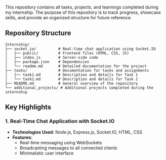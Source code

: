 This repository contains all tasks, projects, and learnings completed during my internship. The purpose of this repository is to track progress, showcase skills, and provide an organized structure for future reference.

## Repository Structure

```plaintext
Internship/
├── socket.io/          # Real-time chat application using Socket.IO
│   ├── public/         # Frontend files (HTML, CSS, JS)
│   ├── index.js        # Server-side code
│   ├── package.json    # Dependencies
│   └── readme.md       # Detailed documentation for the project
├── tasks/              # Documentation for tasks and assignments
│   ├── task1.md        # Description and details for Task 1
│   └── task2.md        # Description and details for Task 2
├── README.md           # General overview of the repository
└── additional_projects/ # Additional projects completed during the internship
```

## Key Highlights

### 1. Real-Time Chat Application with Socket.IO
- **Technologies Used**: Node.js, Express.js, Socket.IO, HTML, CSS
- **Features**:
  - Real-time messaging using WebSockets
  - Broadcasting messages to all connected clients
  - Minimalistic user interface
